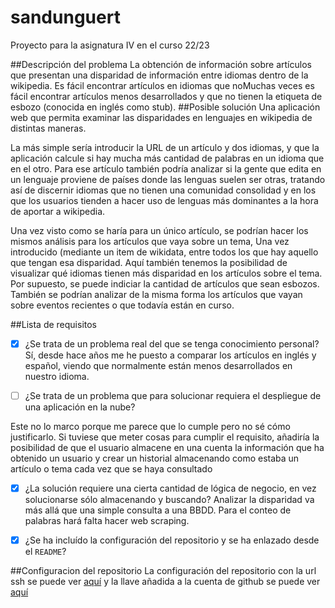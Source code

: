 # sandunguert
Proyecto para la asignatura IV en el curso 22/23

##Descripción del problema
La obtención de información sobre artículos que presentan una disparidad de información entre idiomas dentro de la wikipedia. Es fácil encontrar artículos en idiomas que noMuchas veces es fácil encontrar artículos menos desarrollados y que no tienen la etiqueta de esbozo (conocida en inglés como stub).
##Posible solución
Una aplicación web que permita examinar las disparidades en lenguajes en wikipedia de distintas maneras.

La más simple sería introducir la URL de un artículo y dos idiomas, y que la aplicación calcule si hay mucha más cantidad de palabras en un idioma que en el otro. Para ese artículo también podría analizar si la gente que edita en un lenguaje proviene de países donde las lenguas suelen ser otras, tratando así de discernir idiomas que no tienen una comunidad consolidad y en los que los usuarios tienden a hacer uso de lenguas más dominantes a la hora de aportar a wikipedia.

Una vez visto como se haría para un único artículo, se podrían hacer los mismos análisis para los artículos que vaya sobre un tema, Una vez introducido (mediante un item de wikidata, entre todos los que hay aquello que tengan esa disparidad. Aquí también tenemos la posibilidad de visualizar qué idiomas tienen más disparidad en los artículos sobre el tema. Por supuesto, se puede indiciar la cantidad de artículos que sean esbozos. También se podrían analizar de la misma forma los artículos que vayan sobre eventos recientes o que todavía están en curso.

##Lista de requisitos
* [x] ¿Se trata de un problema real del que se tenga conocimiento personal?
Sí, desde hace años me he puesto a comparar los artículos en inglés y español, viendo que normalmente están menos desarrollados en nuestro idioma.


* [ ] ¿Se trata de un problema que para solucionar requiera el despliegue
   de una aplicación en la nube?
   
Este no lo marco porque me parece que lo cumple pero no sé cómo justificarlo.
Si tuviese que meter cosas para cumplir el requisito, añadiría la posibilidad de que el usuario almacene en una cuenta la información que ha obtenido un usuario y crear un historial almacenando como estaba un artículo o tema cada vez que se haya consultado


* [x] ¿La solución requiere una cierta cantidad de lógica de negocio, en vez
    solucionarse sólo almacenando y buscando?
Analizar la disparidad va más allá que una simple consulta a una BBDD. Para el conteo de palabras hará falta hacer web scraping.


* [x] ¿Se ha incluído la configuración del repositorio y se ha enlazado desde el `README`?

##Configuracion del repositorio
La configuración del repositorio con la url ssh se puede ver [aquí](Objetivo0/config.png) y la llave añadida a la cuenta de github se puede ver [aquí](Objetivo0/llave.png)
